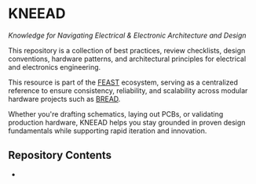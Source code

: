 # KNEEAD

_Knowledge for Navigating Electrical & Electronic Architecture and Design_

This repository is a collection of best practices, review checklists, design conventions, hardware patterns, and architectural principles for electrical and electronics engineering.

This resource is part of the [FEAST](https://github.com/FEASTorg/feast) ecosystem, serving as a centralized reference to ensure consistency, reliability, and scalability across modular hardware projects such as [BREAD](https://github.com/FEASTorg/BREAD).

Whether you're drafting schematics, laying out PCBs, or validating production hardware, KNEEAD helps you stay grounded in proven design fundamentals while supporting rapid iteration and innovation.

## Repository Contents

- 